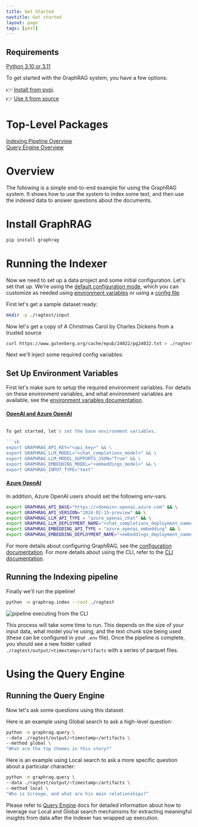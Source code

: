 ```yaml
---
title: Get Started
navtitle: Get started
layout: page
tags: [post]
---
```


## Requirements

[Python 3.10 or 3.11](https://www.python.org/downloads/)

To get started with the GraphRAG system, you have a few options:

👉 [Install from pypi](https://pypi.org/project/graphrag/). <br/>
👉 [Use it from source](/posts/developing)<br/>

# Top-Level Packages

[Indexing Pipeline Overview](/posts/index/overview)<br/>
[Query Engine Overview](/posts/query/overview)

# Overview

The following is a simple end-to-end example for using the GraphRAG system.
It shows how to use the system to index some text, and then use the indexed data to answer questions about the documents.

# Install GraphRAG

```bash
pip install graphrag
```

# Running the Indexer

Now we need to set up a data project and some initial configuration. Let's set that up. We're using the [default configuration mode](/posts/config/overview/), which you can customize as needed using [environment variables](/posts/config/env_vars/) or using a [config file](/posts/config/json_yaml/).

First let's get a sample dataset ready:

```sh
mkdir -p ./ragtest/input
```

Now let's get a copy of A Christmas Carol by Charles Dickens from a trusted source

```sh
curl https://www.gutenberg.org/cache/epub/24022/pg24022.txt > ./ragtest/input/book.txt
```

Next we'll inject some required config variables:

## Set Up Environment Variables

First let's make sure to setup the required environment variables. For details on these environment variables, and what environment variables are available, see the [environment variables documentation](/posts/config/env_vars/).

#### <ins>OpenAI and Azure OpenAI</ins>
```sh

To get started, let's set the base environment variables.

```sh
export GRAPHRAG_API_KEY="<api_key>" && \
export GRAPHRAG_LLM_MODEL="<chat_completions_model>" && \
export GRAPHRAG_LLM_MODEL_SUPPORTS_JSON="True" && \
export GRAPHRAG_EMBEDDING_MODEL="<embeddings_model>" && \
export GRAPHRAG_INPUT_TYPE="text"
```

#### <ins>Azure OpenAI</ins>

In addition, Azure OpenAI users should set the following env-vars.

```sh
export GRAPHRAG_API_BASE="https://<domain>.openai.azure.com" && \
export GRAPHRAG_API_VERSION="2024-02-15-preview" && \
export GRAPHRAG_LLM_API_TYPE = "azure_openai_chat" && \
export GRAPHRAG_LLM_DEPLOYMENT_NAME="<chat_completions_deployment_name>" && \
export GRAPHRAG_EMBEDDING_API_TYPE = "azure_openai_embedding" && \
export GRAPHRAG_EMBEDDING_DEPLOYMENT_NAME="<embeddings_deployment_name>"
```

For more details about configuring GraphRAG, see the [configuration documentation](/posts/config/overview/).
For more details about using the CLI, refer to the [CLI documentation](/posts/query/3-cli/).

## Running the Indexing pipeline

Finally we'll run the pipeline!

```sh
python -m graphrag.index --root ./ragtest
```

![pipeline executing from the CLI](/img/pipeline-running.png)

This process will take some time to run. This depends on the size of your input data, what model you're using, and the text chunk size being used (these can be configured in your `.env` file).
Once the pipeline is complete, you should see a new folder called `./ragtest/output/<timestamp>/artifacts` with a series of parquet files.

# Using the Query Engine

## Running the Query Engine

Now let's ask some questions using this dataset.

Here is an example using Global search to ask a high-level question:

```sh
python -m graphrag.query \
--data ./ragtest/output/<timestamp>/artifacts \
--method global \
"What are the top themes in this story?"
```

Here is an example using Local search to ask a more specific question about a particular character:

```sh
python -m graphrag.query \
--data ./ragtest/output/<timestamp>/artifacts \
--method local \
"Who is Scrooge, and what are his main relationships?"
```

Please refer to [Query Engine](/posts/query/overview) docs for detailed information about how to leverage our Local and Global search mechanisms for extracting meaningful insights from data after the Indexer has wrapped up execution.
